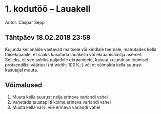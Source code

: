 # 1. kodutöö – Lauakell

Autor: Caspar Sepp 

## Tähtpäev 18.02.2018 23:59

Kujunda kellanäide vastavalt maitsele või kindlale teemale, mahutades kella täisekraanile, et saaks kasutada lauakella või ekraanisäästja asemel. Selleks, et see sobiks paljudele ekraanidele, kasuta kujunduse loomisel protsendilisi väärtusi (nt width: 100%; ) või nt võimalda kella suurust kasutajal muuta.

## Võimalused
1. Muuta kella suurust nelja erineva variandi vahel
2. Vahetada taustapilti kolme erineva variandi vahel
3. Muuta kella värvi viie erineva variandi vahel
